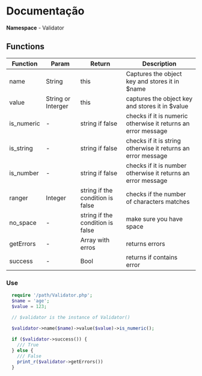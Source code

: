 # Documentação 

**Namespace** - Validator

## Functions

| Function | Param | Return | Description |
| --- | --- | --- | --- |
| name | String | this | Captures the object key and stores it in $name |
| value | String or Interger | this | captures the object key and stores it in $value |
| is_numeric | - | string if false | checks if it is numeric otherwise it returns an error message |
| is_string | - | string if false | checks if it is string otherwise it returns an error message |
| is_number | - | string if false | checks if it is number otherwise it returns an error message |
| ranger | Integer | string if the condition is false | checks if the number of characters matches |
| no_space | - | string if the condition is false | make sure you have space |
| getErrors | - | Array with erros | returns errors |
| success | - | Bool | returns if contains error |

### Use

  ```php
    require '/path/Validator.php';
    $name = 'age';
    $value = 123;

    // $validator is the instance of Validator()
    
    $validator->name($name)->value($value)->is_numeric();

    if ($validator->success()) {
      /// True
    } else {
      /// False
      print_r($validator->getErrors())
    }
  ```